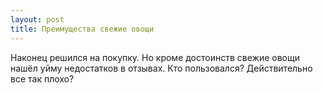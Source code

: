 ```yaml
---
layout: post 
title: Преимущества свежие овощи 
--- 
```

Наконец решился на покупку. Но кроме достоинств свежие овощи нашёл уйму недостатков в отзывах. Кто пользовался? Действительно все так плохо?